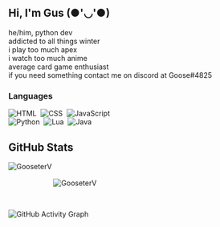 
## Hi, I'm Gus (●'◡'●)

he/him, python dev
</br>
addicted to all things winter
</br>
i play too much apex
</br>
i watch too much anime
</br>
average card game enthusiast
</br>
if you need something contact me on discord at Goose#4825


### Languages

![HTML](https://img.shields.io/badge/HTML-e34c26?style=for-the-badge&logo=html5&logoColor=black)&nbsp;
![CSS](https://img.shields.io/badge/CSS-2965f1?&style=for-the-badge&logo=css3&logoColor=black)&nbsp;
![JavaScript](https://img.shields.io/badge/JavaScript-f7df1e?style=for-the-badge&logo=javascript&logoColor=black)&nbsp;
<br/>
![Python](https://img.shields.io/badge/PYTHON-4B8BBE?style=for-the-badge&logo=python&logoColor=black)&nbsp;
![Lua](https://img.shields.io/badge/LUA-5f574f?style=for-the-badge&logo=lua&logoColor=black)&nbsp;
![Java](https://img.shields.io/badge/Java-f89820?style=for-the-badge&logo=java&logoColor=black)&nbsp;
<br/>


## GitHub Stats

<p align="left"><img align="left" src="https://github-readme-stats.vercel.app/api?username=gooseterv&show_icons=true&locale=en&layout=compact&theme=radical&count_private=true" alt="GooseterV" style="margin-bottom:25px;"/></p>

<p style="margin-top:25px;"><img align="center" src="https://github-readme-streak-stats.herokuapp.com?user=GooseterV&theme=jolly&hide_border=false&date_format=M%20j%5B%2C%20Y%5D&background=000000&border=DD1CB7&stroke=DD1CB7&fire=DD1CB7" alt="GooseterV" style="margin-top: 25px;"/></p>
 
<br />
 
![GitHub Activity Graph](https://activity-graph.herokuapp.com/graph?username=gooseterv&bg_color=000000&color=ff69b4&line=ff69b4&point=fff&area=true&hide_border=true)  




